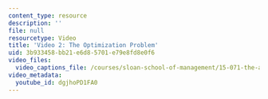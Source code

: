 ```yaml
---
content_type: resource
description: ''
file: null
resourcetype: Video
title: 'Video 2: The Optimization Problem'
uid: 3b933458-bb21-e6d8-5701-e79e8fd8e0f6
video_files:
  video_captions_file: /courses/sloan-school-of-management/15-071-the-analytics-edge-spring-2017/integer-optimization/sports-scheduling-an-introduction-to-integer-optimization/video-2-the-optimization-problem/video-2-the-optimization-problem-0/dgjhoPD1FA0.vtt
video_metadata:
  youtube_id: dgjhoPD1FA0
---
```

